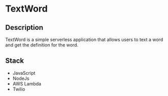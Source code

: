 # TextWord

## Description

TextWord is a simple serverless application that allows users to text a word and get the definition for the word.

## Stack

- JavaScript
- NodeJs
- AWS Lambda
- Twilio
